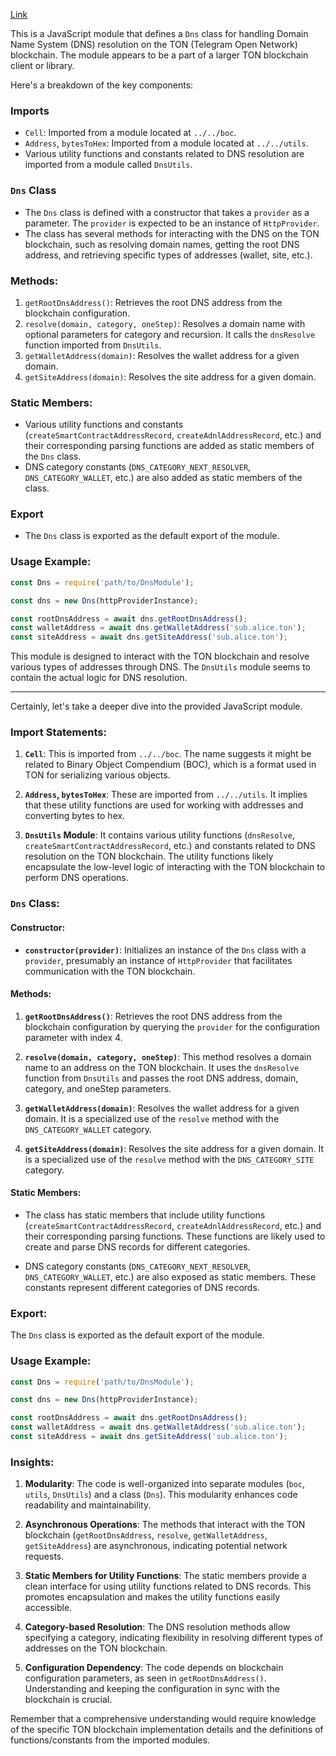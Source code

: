 [Link](https://chat.openai.com/c/523a1a18-c4e5-4f2b-89a1-4d5ba0fc0c3a)

This is a JavaScript module that defines a `Dns` class for handling Domain Name System (DNS) resolution on the TON (Telegram Open Network) blockchain. The module appears to be a part of a larger TON blockchain client or library.

Here's a breakdown of the key components:

### Imports
- `Cell`: Imported from a module located at `../../boc`.
- `Address`, `bytesToHex`: Imported from a module located at `../../utils`.
- Various utility functions and constants related to DNS resolution are imported from a module called `DnsUtils`.

### `Dns` Class
- The `Dns` class is defined with a constructor that takes a `provider` as a parameter. The `provider` is expected to be an instance of `HttpProvider`.
- The class has several methods for interacting with the DNS on the TON blockchain, such as resolving domain names, getting the root DNS address, and retrieving specific types of addresses (wallet, site, etc.).

### Methods:
1. `getRootDnsAddress()`: Retrieves the root DNS address from the blockchain configuration.
2. `resolve(domain, category, oneStep)`: Resolves a domain name with optional parameters for category and recursion. It calls the `dnsResolve` function imported from `DnsUtils`.
3. `getWalletAddress(domain)`: Resolves the wallet address for a given domain.
4. `getSiteAddress(domain)`: Resolves the site address for a given domain.

### Static Members:
- Various utility functions and constants (`createSmartContractAddressRecord`, `createAdnlAddressRecord`, etc.) and their corresponding parsing functions are added as static members of the `Dns` class.
- DNS category constants (`DNS_CATEGORY_NEXT_RESOLVER`, `DNS_CATEGORY_WALLET`, etc.) are also added as static members of the class.

### Export
- The `Dns` class is exported as the default export of the module.

### Usage Example:
```javascript
const Dns = require('path/to/DnsModule');

const dns = new Dns(httpProviderInstance);

const rootDnsAddress = await dns.getRootDnsAddress();
const walletAddress = await dns.getWalletAddress('sub.alice.ton');
const siteAddress = await dns.getSiteAddress('sub.alice.ton');
```

This module is designed to interact with the TON blockchain and resolve various types of addresses through DNS. The `DnsUtils` module seems to contain the actual logic for DNS resolution.

***


Certainly, let's take a deeper dive into the provided JavaScript module.

### Import Statements:

1. **`Cell`**: This is imported from `../../boc`. The name suggests it might be related to Binary Object Compendium (BOC), which is a format used in TON for serializing various objects.

2. **`Address`, `bytesToHex`**: These are imported from `../../utils`. It implies that these utility functions are used for working with addresses and converting bytes to hex.

3. **`DnsUtils` Module**: It contains various utility functions (`dnsResolve`, `createSmartContractAddressRecord`, etc.) and constants related to DNS resolution on the TON blockchain. The utility functions likely encapsulate the low-level logic of interacting with the TON blockchain to perform DNS operations.

### `Dns` Class:

#### Constructor:
- **`constructor(provider)`**: Initializes an instance of the `Dns` class with a `provider`, presumably an instance of `HttpProvider` that facilitates communication with the TON blockchain.

#### Methods:

1. **`getRootDnsAddress()`**: Retrieves the root DNS address from the blockchain configuration by querying the `provider` for the configuration parameter with index 4.

2. **`resolve(domain, category, oneStep)`**: This method resolves a domain name to an address on the TON blockchain. It uses the `dnsResolve` function from `DnsUtils` and passes the root DNS address, domain, category, and oneStep parameters.

3. **`getWalletAddress(domain)`**: Resolves the wallet address for a given domain. It is a specialized use of the `resolve` method with the `DNS_CATEGORY_WALLET` category.

4. **`getSiteAddress(domain)`**: Resolves the site address for a given domain. It is a specialized use of the `resolve` method with the `DNS_CATEGORY_SITE` category.

#### Static Members:

- The class has static members that include utility functions (`createSmartContractAddressRecord`, `createAdnlAddressRecord`, etc.) and their corresponding parsing functions. These functions are likely used to create and parse DNS records for different categories.

- DNS category constants (`DNS_CATEGORY_NEXT_RESOLVER`, `DNS_CATEGORY_WALLET`, etc.) are also exposed as static members. These constants represent different categories of DNS records.

### Export:

The `Dns` class is exported as the default export of the module.

### Usage Example:

```javascript
const Dns = require('path/to/DnsModule');

const dns = new Dns(httpProviderInstance);

const rootDnsAddress = await dns.getRootDnsAddress();
const walletAddress = await dns.getWalletAddress('sub.alice.ton');
const siteAddress = await dns.getSiteAddress('sub.alice.ton');
```

### Insights:

1. **Modularity**: The code is well-organized into separate modules (`boc`, `utils`, `DnsUtils`) and a class (`Dns`). This modularity enhances code readability and maintainability.

2. **Asynchronous Operations**: The methods that interact with the TON blockchain (`getRootDnsAddress`, `resolve`, `getWalletAddress`, `getSiteAddress`) are asynchronous, indicating potential network requests.

3. **Static Members for Utility Functions**: The static members provide a clean interface for using utility functions related to DNS records. This promotes encapsulation and makes the utility functions easily accessible.

4. **Category-based Resolution**: The DNS resolution methods allow specifying a category, indicating flexibility in resolving different types of addresses on the TON blockchain.

5. **Configuration Dependency**: The code depends on blockchain configuration parameters, as seen in `getRootDnsAddress()`. Understanding and keeping the configuration in sync with the blockchain is crucial.

Remember that a comprehensive understanding would require knowledge of the specific TON blockchain implementation details and the definitions of functions/constants from the imported modules.
